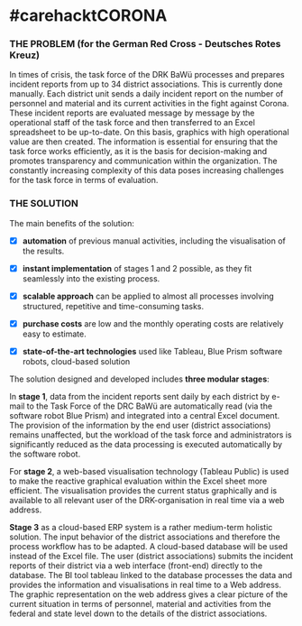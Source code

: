 # #carehacktCORONA

### THE PROBLEM (for the German Red Cross - Deutsches Rotes Kreuz)

In times of crisis, the task force of the DRK BaWü processes and prepares incident reports from up to 34 district associations. This is currently done manually. Each district unit sends a daily incident report on the number of personnel and material and its current activities in the fight against Corona. These incident reports are evaluated message by message by the operational staff of the task force and then transferred to an Excel spreadsheet to be up-to-date. On this basis, graphics with high operational value are then created. The information is essential for ensuring that the task force works efficiently, as it is the basis for decision-making and promotes transparency and communication within the organization. The constantly increasing complexity of this data poses increasing challenges for the task force in terms of evaluation.

### THE SOLUTION 

The main benefits of the solution:

- [x] **automation** of previous manual activities, including the visualisation of the results.
- [x] **instant implementation** of stages 1 and 2 possible, as they fit seamlessly into the existing process. 
- [x] **scalable approach** can be applied to almost all processes involving structured, repetitive and time-consuming tasks.
- [x] **purchase costs** are low and the monthly operating costs are relatively easy to estimate.
- [x] **state-of-the-art technologies** used like Tableau, Blue Prism software robots, cloud-based solution 


The solution designed and developed includes **three modular stages**: 

In **stage 1**, data from the incident reports sent daily by each district by e-mail to the Task Force of the DRC BaWü are automatically read (via the software robot Blue Prism) and integrated into a central Excel document. The provision of the information by the end user (district associations) remains unaffected, but the workload of the task force and administrators is significantly reduced as the data processing is executed automatically by the software robot.

For **stage 2**, a web-based visualisation technology (Tableau Public) is used to make the reactive graphical evaluation within the Excel sheet more efficient. The visualisation provides the current status graphically and is available to all relevant user of the DRK-organisation in real time via a web address. 

**Stage 3** as a cloud-based ERP system is a rather medium-term holistic solution. The input behavior of the district associations and therefore the process workflow has to be adapted. A cloud-based database will be used instead of the Excel file. The user (district associations) submits the incident reports of their district via a web interface (front-end) directly to the database. The BI tool tableau linked to the database processes the data and provides the information and visualisations in real time to a Web address. The graphic representation on the web address gives a clear picture of the current situation in terms of personnel, material and activities from the federal and state level down to the details of the district associations. 
